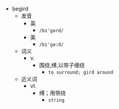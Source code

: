 - begird
  - 发音
    - 英
      - `/bɪ'gərd/`
    - 美
      - `/bi'ɡə:d/`
  - 词义
    - v.
      - 围绕,缚,以带子缠绕
        - `to surround; gird around `
  - 近义词
    - vt.
      - 缚；用带绕
        - `string`
